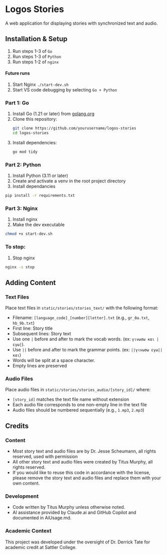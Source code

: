 # Logos Stories

A web application for displaying stories with synchronized text and audio.

## Installation & Setup
1. Run steps 1-3 of `Go`  
2. Run steps 1-3 of `Python`
3. Run steps 1-2 of `nginx`
#### Future runs
1. Start Nginx `./start-dev.sh`
2. Start VS code debugging by selecting `Go + Python`

### Part 1: Go
1. Install Go (1.21 or later) from [golang.org](https://golang.org)
2. Clone this repository:
   ```bash
   git clone https://github.com/yourusername/logos-stories
   cd logos-stories
   ```
3. Install dependencies:
   ```bash
   go mod tidy
   ```

### Part 2: Python
1. Install Python (3.11 or later)
2. Create and activate a venv in the root project directory
3. Install dependancies
```bash
pip install -r requirements.txt
```

### Part 3: Nginx
1. Install nginx
2. Make the dev executable
```bash
chmod +x start-dev.sh
```

### To stop:
1. Stop nginx
```bash
nginx -s stop
```


## Adding Content

### Text Files
Place text files in `static/stories/stories_text/` with the following format:
- Filename: `[language_code]_[number][letter].txt` (e.g., `gr_0a.txt`, `hb_9b.txt`)
- First line: Story title
- Subsequent lines: Story text
- Use one `|` before and after to mark the vocab words. (ex: `γινωσω και |εγω|`).
- Use  `||` before and after to mark the grammar points. (ex: `||γινωσω εγω|| και`)
- Words will be split at a space character.
- Empty lines are preserved

### Audio Files
Place audio files in `static/stories/stories_audio/[story_id]/` where:
- `[story_id]` matches the text file name without extension
- Each audio file corresponds to one non-empty line in the text file
- Audio files should be numbered sequentially (e.g., `1.mp3`, `2.mp3`)

## Credits

### Content
- Most story text and audio files are by Dr. Jesse Scheumann, all rights reserved, used with permission
- All other story text and audio files were created by Titus Murphy, all rights reserved.
- If you would like to reuse this code in accordance with the license, please remove the story text and audio files and replace them with your own content.


### Development
- Code written by Titus Murphy unless otherwise noted.
- AI assistance provided by Claude.ai and GitHub Copilot and documented in AiUsage.md.

### Academic Context
This project was developed under the oversight of Dr. Derrick Tate for academic credit at Sattler College.
